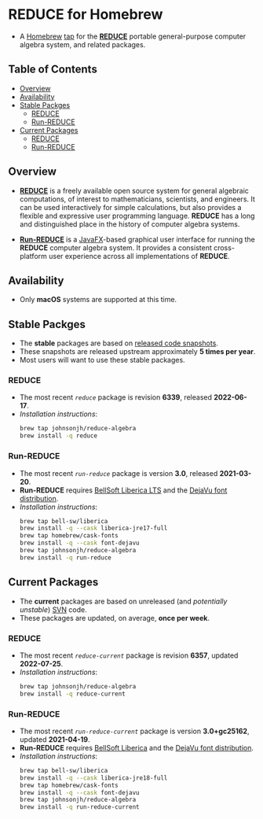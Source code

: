 <!-- vim: set ft=markdown ts=4 sw=4 tw=0 expandtab colorcolumn=80 :         -->
<!-- SPDX-License-Identifier: BSD-2-Clause                                  -->
<!--                                                                        -->
<!-- Copyright (c) 2022 Jeffrey H. Johnson <trnsz@pobox.com>                -->
<!--                                                                        -->
<!-- Redistribution and use in source and binary forms, with or without     -->
<!-- modification, are permitted provided that the following conditions are -->
<!-- met:                                                                   -->
<!--                                                                        -->
<!--   1. Redistributions of source code must retain the relevant copyright -->
<!--      notice, this list of conditions and the following disclaimer.     -->
<!--                                                                        -->
<!--   2. Redistributions in binary form must reproduce the relevant        -->
<!--      copyright notice, this list of conditions and the following       -->
<!--      disclaimer in the documentation and/or other materials provided   -->
<!--      with the distribution.                                            -->
<!--                                                                        -->
<!-- THIS SOFTWARE IS PROVIDED BY THE COPYRIGHT HOLDERS AND CONTRIBUTORS    -->
<!-- "AS IS" AND ANY EXPRESS OR IMPLIED WARRANTIES, INCLUDING, BUT NOT      -->
<!-- LIMITED TO, THE IMPLIED WARRANTIES OF MERCHANTABILITY AND FITNESS FOR  -->
<!-- A PARTICULAR PURPOSE ARE DISCLAIMED. IN NO EVENT SHALL THE COPYRIGHT   -->
<!-- OWNERS OR CONTRIBUTORS BE LIABLE FOR ANY DIRECT, INDIRECT, INCIDENTAL, -->
<!-- SPECIAL, EXEMPLARY, OR CONSEQUENTIAL DAMAGES (INCLUDING, BUT NOT       -->
<!-- LIMITED TO, PROCUREMENT OF SUBSTITUTE GOODS OR SERVICES; LOSS OF USE,  -->
<!-- DATA, OR PROFITS; OR BUSINESS INTERRUPTION) HOWEVER CAUSED AND ON ANY  -->
<!-- THEORY OF LIABILITY, WHETHER IN CONTRACT, STRICT LIABILITY, OR TORT    -->
<!-- (INCLUDING NEGLIGENCE OR OTHERWISE) ARISING IN ANY WAY OUT OF THE USE  -->
<!-- OF THIS SOFTWARE, EVEN IF ADVISED OF THE POSSIBILITY OF SUCH DAMAGE.   -->
<!--                                                                        -->
# REDUCE for Homebrew

* A [Homebrew](https://brew.sh/) [tap](https://docs.brew.sh/Taps) for
  the [**REDUCE**](https://reduce-algebra.sourceforge.io/) portable
  general-purpose computer algebra system, and related packages.

## Table of Contents

<!-- toc -->
- [Overview](#overview)
- [Availability](#availability)
- [Stable Packges](#stable-packges)
  * [REDUCE](#reduce)
  * [Run-REDUCE](#run-reduce)
- [Current Packages](#current-packages)
  * [REDUCE](#reduce-1)
  * [Run-REDUCE](#run-reduce-1)
<!-- tocstop -->

## Overview

* [**REDUCE**](https://reduce-algebra.sourceforge.io/) is a freely available
  open source system for general algebraic computations, of interest to
  mathematicians, scientists, and engineers. It can be used interactively for
  simple calculations, but also provides a flexible and expressive user
  programming language. **REDUCE** has a long and distinguished place in the
  history of computer algebra systems.

* [**Run-REDUCE**](https://fjwright.github.io/Run-REDUCE/) is a
  [JavaFX](https://openjfx.io/)-based graphical user interface for running the
  **REDUCE** computer algebra system. It provides a consistent cross-platform
  user experience across all implementations of **REDUCE**.

## Availability

* Only **macOS** systems are supported at this time.

## Stable Packges

* The **stable** packages are based on
  [released code snapshots](https://sourceforge.net/projects/reduce-algebra/files/).
* These snapshots are released upstream approximately **5 times per year**.
* Most users will want to use these stable packages.

### REDUCE

* The most recent *`reduce`* package is revision **6339**, released
  **2022-06-17**.
* *Installation instructions*:
  ```sh
  brew tap johnsonjh/reduce-algebra
  brew install -q reduce
  ```

### Run-REDUCE

* The most recent *`run-reduce`* package is version **3.0**, released
  **2021-03-20**.
* **Run-REDUCE** requires
  [BellSoft Liberica LTS](https://bell-sw.com/pages/libericajdk/) and the
  [DejaVu font distribution](https://dejavu-fonts.github.io/).
* *Installation instructions*:
  ```sh
  brew tap bell-sw/liberica
  brew install -q --cask liberica-jre17-full
  brew tap homebrew/cask-fonts
  brew install -q --cask font-dejavu
  brew tap johnsonjh/reduce-algebra
  brew install -q run-reduce
  ```

## Current Packages

* The **current** packages are based on unreleased (and *potentially*
  *unstable*)
  [SVN](https://sourceforge.net/p/reduce-algebra/code/commit_browser)
  code.
* These packages are updated, on average, **once per week**.

### REDUCE

* The most recent *`reduce-current`* package is revision **6357**, updated
  **2022-07-25**.
* *Installation instructions*:
  ```sh
  brew tap johnsonjh/reduce-algebra
  brew install -q reduce-current
  ```

### Run-REDUCE

* The most recent *`run-reduce-current`* package is version **3.0+gc25162**,
  updated **2021-04-19**.
* **Run-REDUCE** requires
  [BellSoft Liberica](https://bell-sw.com/pages/libericajdk/) and the
  [DejaVu font distribution](https://dejavu-fonts.github.io/).
* *Installation instructions*:
  ```sh
  brew tap bell-sw/liberica
  brew install -q --cask liberica-jre18-full
  brew tap homebrew/cask-fonts
  brew install -q --cask font-dejavu
  brew tap johnsonjh/reduce-algebra
  brew install -q run-reduce-current
  ```
